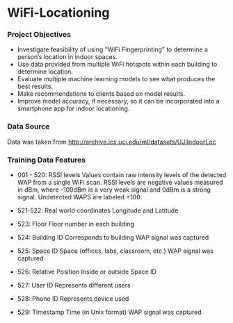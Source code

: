 # WiFi-Locationing

### Project Objectives
* Investigate feasibility of using “WiFi Fingerprinting” to determine a person’s location in indoor spaces.
* Use data provided from multiple WiFi hotspots within each building to determine location.
* Evaluate multiple machine learning models to see what produces the best results.
* Make recommendations to clients based on model results.
* Improve model accuracy, if necessary, so it can be incorporated into a smartphone app for indoor locationing.

### Data Source
Data was taken from http://archive.ics.uci.edu/ml/datasets/UJIIndoorLoc

### Training Data Features
* 001 - 520: RSSI levels
    Values contain raw intensity levels of the detected WAP from a single WiFi scan.  RSSI levels are negative values measured in dBm, where -100dBm is a very weak signal and 0dBm is a strong signal.
    Undetected WAPS are labeled +100.
    
* 521-522:  Real world coordinates
    Longitude and Latitude
    
* 523:  Floor
    Floor number in each building
    
* 524:  Building ID
    Corresponds to building WAP signal was captured
    
* 525:  Space ID
    Space (offices, labs, classroom, etc.) WAP signal was captured
    
* 526:  Relative Position
    Inside or outside Space ID
    
* 527:  User ID
    Represents different users
    
* 528:  Phone ID
    Represents device used
    
* 529:  Timestamp
    Time (in Unix format) WAP signal was captured
    
